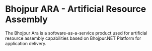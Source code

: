# Bhojpur ARA - Artificial Resource Assembly
The Bhojpur Ara is a software-as-a-service product used for artificial resource assembly capabilities based on Bhojpur.NET Platform for application delivery.

